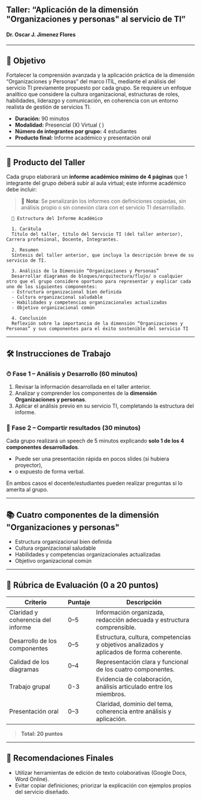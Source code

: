 ## Taller: “Aplicación de la dimensión "Organizaciones y personas" al servicio de TI”
#### Dr. Oscar J. Jimenez Flores

---

## 🎯 Objetivo

Fortalecer la comprensión avanzada y la aplicación práctica de la dimensión “Organizaciones y Personas” del marco ITIL, mediante el análisis del servicio TI previamente propuesto por cada grupo. Se requiere un enfoque analítico que considere la cultura organizacional, estructuras de roles, habilidades, liderazgo y comunicación, en coherencia con un entorno realista de gestión de servicios TI.

- **Duración:** 90 minutos  
- **Modalidad:** Presencial (X)    Virtual ( )  
- **Número de integrantes por grupo:** 4 estudiantes  
- **Producto final:** Informe académico y presentación oral

---

## 📄 Producto del Taller  
Cada grupo elaborará un **informe académico mínimo de 4 páginas** que 1 integrante del grupo deberá subir al aula virtual; este informe académico debe incluir:

> 🔺 **Nota**: Se penalizarán los informes con definiciones copiadas, sin análisis propio o sin conexión clara con el servicio TI desarrollado.
> 
      📑 Estructura del Informe Académico

      1. Carátula
      Título del taller, título del Servicio TI (del taller anterior), Carrera profesional, Docente, Integrantes.

      2. Resumen  
      Síntesis del taller anterior, que incluya la descripción breve de su servicio de TI.

      3. Análisis de la Dimensión “Organizaciones y Personas”
      Desarrollar diagramas de bloques/arquitectura/flujo/ o cualquier otro que el grupo considere oportuno para representar y explicar cada uno de los siguientes componentes:
      - Estructura organizacional bien definida
      - Cultura organizacional saludable
      - Habilidades y competencias organizacionales actualizadas
      - Objetivo organizacional común
  
      4. Conclusión  
      Reflexión sobre la importancia de la dimensión “Organizaciones y Personas” y sus componentes para el éxito sostenible del servicio TI

---

## 🛠 Instrucciones de Trabajo

### ⏱ Fase 1 – Análisis y Desarrollo (60 minutos)
1. Revisar la información desarrollada en el taller anterior.
2. Analizar y comprender los componentes de la **dimensión Organizaciones y personas**.
3. Aplicar el análisis previo en su servicio TI, completando la estructura del informe.

### 💬 Fase 2 – Compartir resultados (30 minutos)
Cada grupo realizará un speech de 5 minutos explicando **solo 1 de los 4 componentes desarrollados**.

- Puede ser una presentación rápida en pocos slides (si hubiera proyector),
- o expuesto de forma verbal.

En ambos casos el docente/estudiantes pueden realizar preguntas si lo amerita al grupo.

---

## 📚 Cuatro componentes de la dimensión "Organizaciones y personas"

- Estructura organizacional bien definida
- Cultura organizacional saludable
- Habilidades y competencias organizacionales actualizadas
- Objetivo organizacional común

---

## 🧮 Rúbrica de Evaluación (0 a 20 puntos)

| **Criterio**             | **Puntaje** | **Descripción**                                                         |
| -------------------------------------- | ----------- | ----------------------------------------------------------------------------- |
| Claridad y coherencia del informe               | 0–5         | Información organizada, redacción adecuada y estructura comprensible.            |
| Desarrollo de los componentes          | 0–5         | Estructura, cultura, competencias y objetivos analizados y aplicados de forma coherente.  |
| Calidad de los diagramas        | 0–4         | Representación clara y funcional de los cuatro componentes.  |
| Trabajo grupal | 0-3         | Evidencia de colaboración, análisis articulado entre los miembros.              |
| Presentación oral                      | 0–3         | Claridad, dominio del tema, coherencia entre análisis y aplicación.       |




> **Total: 20 puntos**

---

## 📌 Recomendaciones Finales

- Utilizar herramientas de edición de texto colaborativas (Google Docs, Word Online).
- Evitar copiar definiciones; priorizar la explicación con ejemplos propios del servicio diseñado.

